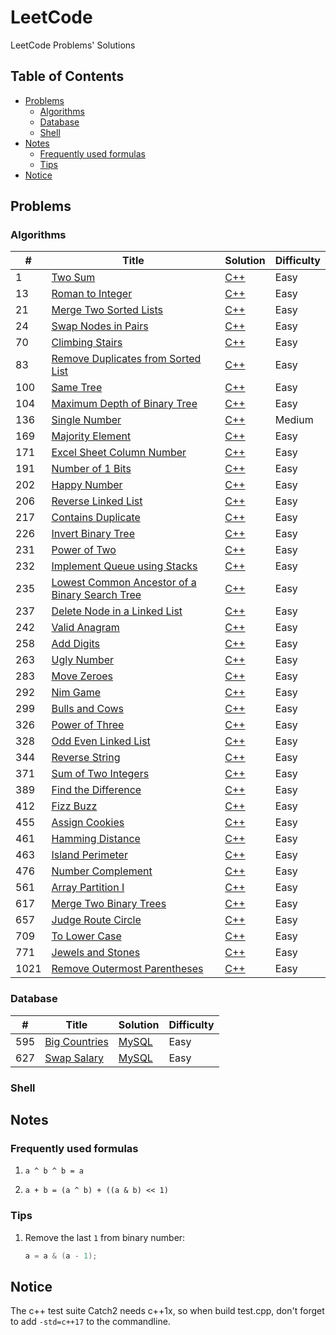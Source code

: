 # LeetCode

LeetCode Problems' Solutions

## Table of Contents

<!-- vim-markdown-toc GFM -->

* [Problems](#problems)
    * [Algorithms](#algorithms)
    * [Database](#database)
    * [Shell](#shell)
* [Notes](#notes)
    * [Frequently used formulas](#frequently-used-formulas)
    * [Tips](#tips)
* [Notice](#notice)

<!-- vim-markdown-toc -->

## Problems

### Algorithms

| #    | Title                                                 | Solution        | Difficulty |
|------|-------------------------------------------------------|-----------------|------------|
| 1    | [Two Sum][1]                                          | [C++][1.cpp]    | Easy       |
| 13   | [Roman to Integer][13]                                | [C++][13.cpp]   | Easy       |
| 21   | [Merge Two Sorted Lists][21]                          | [C++][21.cpp]   | Easy       |
| 24   | [Swap Nodes in Pairs][24]                             | [C++][24.cpp]   | Easy       |
| 70   | [Climbing Stairs][70]                                 | [C++][70.cpp]   | Easy       |
| 83   | [Remove Duplicates from Sorted List][83]              | [C++][83.cpp]   | Easy       |
| 100  | [Same Tree][100]                                      | [C++][100.cpp]  | Easy       |
| 104  | [Maximum Depth of Binary Tree][104]                   | [C++][104.cpp]  | Easy       |
| 136  | [Single Number][136]                                  | [C++][136.cpp]  | Medium     |
| 169  | [Majority Element][169]                               | [C++][169.cpp]  | Easy       |
| 171  | [Excel Sheet Column Number][171]                      | [C++][171.cpp]  | Easy       |
| 191  | [Number of 1 Bits][191]                               | [C++][191.cpp]  | Easy       |
| 202  | [Happy Number][202]                                   | [C++][202.cpp]  | Easy       |
| 206  | [Reverse Linked List][206]                            | [C++][206.cpp]  | Easy       |
| 217  | [Contains Duplicate][217]                             | [C++][217.cpp]  | Easy       |
| 226  | [Invert Binary Tree][226]                             | [C++][226.cpp]  | Easy       |
| 231  | [Power of Two][231]                                   | [C++][231.cpp]  | Easy       |
| 232  | [Implement Queue using Stacks][232]                   | [C++][232.cpp]  | Easy       |
| 235  | [Lowest Common Ancestor of a Binary Search Tree][235] | [C++][235.cpp]  | Easy       |
| 237  | [Delete Node in a Linked List][237]                   | [C++][237.cpp]  | Easy       |
| 242  | [Valid Anagram][242]                                  | [C++][242.cpp]  | Easy       |
| 258  | [Add Digits][258]                                     | [C++][258.cpp]  | Easy       |
| 263  | [Ugly Number][263]                                    | [C++][263.cpp]  | Easy       |
| 283  | [Move Zeroes][283]                                    | [C++][283.cpp]  | Easy       |
| 292  | [Nim Game][292]                                       | [C++][292.cpp]  | Easy       |
| 299  | [Bulls and Cows][299]                                 | [C++][299.cpp]  | Easy       |
| 326  | [Power of Three][326]                                 | [C++][326.cpp]  | Easy       |
| 328  | [Odd Even Linked List][328]                           | [C++][328.cpp]  | Easy       |
| 344  | [Reverse String][344]                                 | [C++][344.cpp]  | Easy       |
| 371  | [Sum of Two Integers][371]                            | [C++][371.cpp]  | Easy       |
| 389  | [Find the Difference][389]                            | [C++][389.cpp]  | Easy       |
| 412  | [Fizz Buzz][412]                                      | [C++][412.cpp]  | Easy       |
| 455  | [Assign Cookies][455]                                 | [C++][455.cpp]  | Easy       |
| 461  | [Hamming Distance][461]                               | [C++][461.cpp]  | Easy       |
| 463  | [Island Perimeter][463]                               | [C++][463.cpp]  | Easy       |
| 476  | [Number Complement][476]                              | [C++][476.cpp]  | Easy       |
| 561  | [Array Partition I][561]                              | [C++][561.cpp]  | Easy       |
| 617  | [Merge Two Binary Trees][617]                         | [C++][617.cpp]  | Easy       |
| 657  | [Judge Route Circle][657]                             | [C++][657.cpp]  | Easy       |
| 709  | [To Lower Case][709]                                  | [C++][709.cpp]  | Easy       |
| 771  | [Jewels and Stones][771]                              | [C++][771.cpp]  | Easy       |
| 1021 | [Remove Outermost Parentheses][1021]                  | [C++][1021.cpp] | Easy       |

### Database

| #   | Title                | Solution           | Difficulty |
|-----|----------------------|--------------------|------------|
| 595 | [Big Countries][595] | [MySQL][595.mysql] | Easy       |
| 627 | [Swap Salary][627]   | [MySQL][627.mysql] | Easy       |

### Shell

## Notes

### Frequently used formulas

1. `a ^ b ^ b = a`

2. `a + b = (a ^ b) + ((a & b) << 1)`

### Tips

1. Remove the last `1` from binary number:

    ```cpp
    a = a & (a - 1);
    ```

## Notice

The c++ test suite Catch2 needs c++1x, so when build test.cpp, don't forget to add `-std=c++17` to the commandline.

[1]: https://leetcode.com/problems/two-sum/
[1.cpp]: ./algorithms/cpp/twoSum/solution.h
[13]: https://leetcode.com/problems/roman-to-integer/
[13.cpp]: ./algorithms/cpp/romanToInteger/solution.h
[21]: https://leetcode.com/problems/merge-two-sorted-lists/
[21.cpp]: ./algorithms/cpp/mergeTwoSortedLists/solution.h
[24]: https://leetcode.com/problems/swap-nodes-in-pairs
[24.cpp]: ./algorithms/cpp/swapNodesInPairs/solution.h
[70]: https://leetcode.com/problems/climbing-stairs/
[70.cpp]: ./algorithms/cpp/climbingStairs/solution.h
[83]: https://leetcode.com/problems/remove-duplicates-from-sorted-list/
[83.cpp]: ./algorithms/cpp/removeDuplicatesFromSortedList/solution.h
[100]: https://leetcode.com/problems/same-tree/
[100.cpp]: ./algorithms/cpp/sameTree/solution.h
[104]: https://leetcode.com/problems/maximum-depth-of-binary-tree/
[104.cpp]: ./algorithms/cpp/maximumDepthOfBinaryTree/solution.h
[136]: https://leetcode.com/problems/single-number/
[136.cpp]: ./algorithms/cpp/singleNumber/solution.h
[169]: https://leetcode.com/problems/majority-element/
[169.cpp]: ./algorithms/cpp/majorityElement/solution.h
[171]: https://leetcode.com/problems/excel-sheet-column-number/
[171.cpp]: ./algorithms/cpp/excelSheetColumnNumber/solution.h
[191]: https://leetcode.com/problems/number-of-1-bits/
[191.cpp]: ./algorithms/cpp/numberOf1Bits/solution.h
[202]: https://leetcode.com/problems/happy-number/
[202.cpp]: ./algorithms/cpp/happyNumber/solution.h
[206]: https://leetcode.com/problems/reverse-linked-list/
[206.cpp]: ./algorithms/cpp/reverseLinkedList/solution.h
[217]: https://leetcode.com/problems/contains-duplicate/
[217.cpp]: ./algorithms/cpp/containsDuplicate/solution.h
[226]: https://leetcode.com/problems/invert-binary-tree/
[226.cpp]: ./algorithms/cpp/invertBinaryTree/solution.h
[231]: https://leetcode.com/problems/power-of-two/
[231.cpp]: ./algorithms/cpp/powerOfTwo/solution2.h
[232]: https://leetcode.com/problems/implement-queue-using-stacks/
[232.cpp]: ./algorithms/cpp/implementQueueUsingStacks/solution.h
[235]: https://leetcode.com/problems/lowest-common-ancestor-of-a-binary-search-tree/
[235.cpp]: ./algorithms/cpp/lowestCommonAncestorOfABinarySearchTree/solution.h
[237]: https://leetcode.com/problems/delete-node-in-a-linked-list/
[237.cpp]: ./algorithms/cpp/deleteNodeInALinkedList/solution.h
[242]: https://leetcode.com/problems/valid-anagram/
[242.cpp]: ./algorithms/cpp/validAnagram/solution.h
[258]: https://leetcode.com/problems/add-digits/
[258.cpp]: ./algorithms/cpp/addDigits/solution.h
[263]: https://leetcode.com/problems/ugly-number/
[263.cpp]: ./algorithms/cpp/uglyNumber/solution.h
[283]: https://leetcode.com/problems/move-zeroes/
[283.cpp]: ./algorithms/cpp/moveZeroes/solution.h
[292]: https://leetcode.com/problems/nim-game/
[292.cpp]: ./algorithms/cpp/nimGame/solution.h
[299]: https://leetcode.com/problems/bulls-and-cows/
[299.cpp]: ./algorithms/cpp/bullsAndCows/solution.h
[326]: https://leetcode.com/problems/power-of-three/
[326.cpp]: ./algorithms/cpp/powerOfThree/solution2.h
[328]: https://leetcode.com/problems/odd-even-linked-list/
[328.cpp]: ./algorithms/cpp/oddEvenLinkedList/solution.h
[344]: https://leetcode.com/problems/reverse-string/
[344.cpp]: ./algorithms/cpp/reverseString/solution.h
[371]: https://leetcode.com/problems/sum-of-two-integers/
[371.cpp]: ./algorithms/cpp/sumOfTwoIntegers/solution.h
[389]: https://leetcode.com/problems/find-the-difference/
[389.cpp]: ./algorithms/cpp/findTheDifference/solution.h
[412]: https://leetcode.com/problems/fizz-buzz
[412.cpp]: ./algorithms/cpp/fizzBuzz/solution.h
[455]: https://leetcode.com/problems/assign-cookies/
[455.cpp]: ./algorithms/cpp/assignCookies/solution.h
[461]: https://leetcode.com/problems/hamming-distance/
[461.cpp]: ./algorithms/cpp/hammingDistance/solution.h
[463]: https://leetcode.com/problems/island-perimeter/
[463.cpp]: ./algorithms/cpp/islandPerimeter/solution.h
[476]: https://leetcode.com/problems/number-complement/
[476.cpp]: ./algorithms/cpp/numberComplement/solution.h
[561]: https://leetcode.com/problems/array-partition-i/
[561.cpp]: ./algorithms/cpp/arrayPartitionI/solution.h
[595]: https://leetcode.com/problems/big-countries/
[595.mysql]: ./database/mysql/bigCountries/README.md
[617]: https://leetcode.com/problems/merge-two-binary-trees/
[617.cpp]: ./algorithms/cpp/mergeTwoBinaryTrees/solution.h
[627]: https://leetcode.com/problems/swap-salary/
[627.mysql]: ./database/mysql/swapSalary/README.md
[657]: https://leetcode.com/problems/judge-route-circle/
[657.cpp]: ./algorithms/cpp/judgeRouteCircle/solution.h
[709]: https://leetcode.com/problems/to-lower-case/
[709.cpp]: ./algorithms/cpp/toLowerCase/solution.h
[771]: https://leetcode.com/problems/jewels-and-stones/
[771.cpp]: ./algorithms/cpp/jewelsAndStones/solution.h
[1021]: https://leetcode.com/problems/remove-outermost-parentheses/
[1021.cpp]: ./algorithms/cpp/removeOutermostParentheses/solution.h
